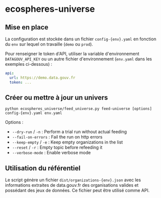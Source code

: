 # ecospheres-universe

## Mise en place

La configuration est stockée dans un fichier `config-{env}.yaml` en fonction du `env` sur lequel on travaille (`demo` ou `prod`).

Pour renseigner le token d'API, utiliser la variable d'environnement `DATAGOUV_API_KEY` ou un autre fichier d'environnement (`env.yaml` dans les exemples ci-dessous) :

```yaml
api:
  url: https://demo.data.gouv.fr
  token: ...
```

## Créer ou mettre à jour un univers

```shell
python ecospheres_universe/feed_universe.py feed-universe [options] config-{env}.yaml env.yaml
```

Options :
- `--dry-run` / `-n` : Perform a trial run without actual feeding
- `--fail-on-errors` : Fail the run on http errors
- `--keep-empty` / `-e` : Keep empty organizations in the list
- `--reset` / `-r` : Empty topic before refeeding it
- `--verbose-mode` : Enable verbose mode


## Utilisation du référentiel

Le script génère un fichier `dist/organizations-{env}.json` avec les informations extraites de data.gouv.fr des organisations valides et possédant des jeux de données. Ce fichier peut être utilisé comme API.
